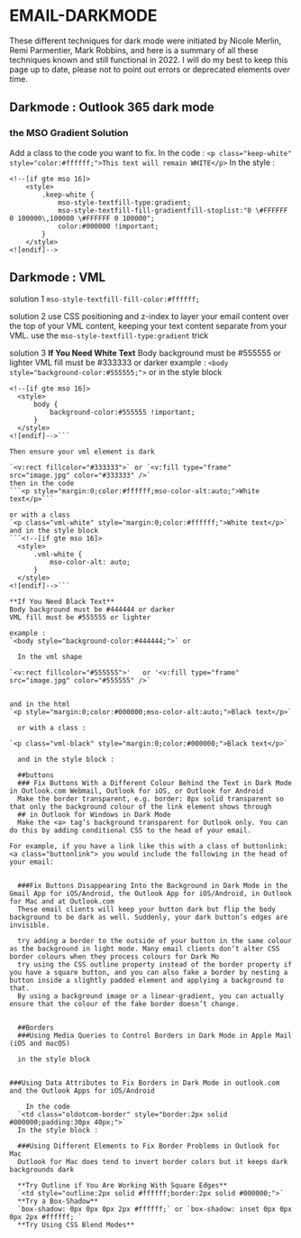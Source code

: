 # EMAIL-DARKMODE
These different techniques for dark mode were initiated by Nicole Merlin, Remi Parmentier, Mark Robbins, and here is a summary of all these techniques known and still functional in 2022. I will do my best to keep this page up to date, please not to point out errors or deprecated elements over time.


## Darkmode : Outlook 365 dark mode

### the MSO Gradient Solution

Add a class to the code you want to fix. 
In the code :
`<p class="keep-white" style="color:#ffffff;">This text will remain WHITE</p>`
In the style :
```
<!--[if gte mso 16]>
    <style>
        .keep-white {
            mso-style-textfill-type:gradient;
            mso-style-textfill-fill-gradientfill-stoplist:"0 \#FFFFFF 0 100000\,100000 \#FFFFFF 0 100000";
            color:#000000 !important;
        }
    </style>
<![endif]-->
```

## Darkmode : VML

solution 1 
`mso-style-textfill-fill-color:#ffffff;`

solution 2
 use CSS positioning and z-index to layer your email content over the top of your VML content, keeping your text content separate from your VML. 
 use the `mso-style-textfill-type:gradient` trick
 
 solution 3
 **If You Need White Text**
Body background must be #555555 or lighter
VML fill must be #333333 or darker
example : 
`<body style="background-color:#555555;">`
  or in the style block
  ```
  <!--[if gte mso 16]>
    <style>
        body {
            background-color:#555555 !important;
        }
    </style>
<![endif]-->```
  
  Then ensure your vml element is dark
  
`<v:rect fillcolor="#333333">` or `<v:fill type="frame" src="image.jpg" color="#333333" />`
  then in the code
 ```<p style="margin:0;color:#ffffff;mso-color-alt:auto;">White text</p>```
  
  or with a class
`<p class="vml-white" style="margin:0;color:#ffffff;">White text</p>`
  and in the style block
  ```<!--[if gte mso 16]>
    <style>
        .vml-white {
            mso-color-alt: auto;
        }
    </style>
<![endif]-->```
  
**If You Need Black Text**
Body background must be #444444 or darker
VML fill must be #555555 or lighter

example : 
`<body style="background-color:#444444;">` or
  ```
  <!--[if gte mso 16]>
    <style>
        body {
            background-color:#444444 !important;
        }
    </style>
<![endif]-->
```
  In the vml shape
  
`<v:rect fillcolor="#555555">'   or '<v:fill type="frame" src="image.jpg" color="#555555" />`
  

and in the html
`<p style="margin:0;color:#000000;mso-color-alt:auto;">Black text</p>`
  
  or with a class :
  
`<p class="vml-black" style="margin:0;color:#000000;">Black text</p>`
  
  and in the style block : 
```
<!--[if gte mso 16]>
    <style>
        .vml-black {
            mso-color-alt: auto;
        }
    </style>
<![endif]-->
```
  ##buttons
  ### Fix Buttons With a Different Colour Behind the Text in Dark Mode in Outlook.com Webmail, Outlook for iOS, or Outlook for Android
  Make the border transparent, e.g. border: 8px solid transparent so that only the background colour of the link element shows through
  ## in Outlook for Windows in Dark Mode
  Make the <a> tag’s background transparent for Outlook only. You can do this by adding conditional CSS to the head of your email.

For example, if you have a link like this with a class of buttonlink: <a class="buttonlink"> you would include the following in the head of your email:
  
```
<!--[if mso]>
    <style>
        .buttonlink {background: transparent !important;}
    </style>
<![endif]-->
```
  ###Fix Buttons Disappearing Into the Background in Dark Mode in the Gmail App for iOS/Android, the Outlook App for iOS/Android, in Outlook for Mac and at Outlook.com
  These email clients will keep your button dark but flip the body background to be dark as well. Suddenly, your dark button’s edges are invisible.
  
  try adding a border to the outside of your button in the same colour as the background in light mode. Many email clients don’t alter CSS border colours when they process colours for Dark Mo
  try using the CSS outline property instead of the border property if you have a square button, and you can also fake a border by nesting a button inside a slightly padded element and applying a background to that. 
  By using a background image or a linear-gradient, you can actually ensure that the colour of the fake border doesn’t change.
  
  
  ##Borders
  ###Using Media Queries to Control Borders in Dark Mode in Apple Mail (iOS and macOS)
  
  in the style block 
  ```
  <style>
    @media (prefers-color-scheme: dark) {
        .borders {border-color: #fafafa !important;}
    }
</style>
```

###Using Data Attributes to Fix Borders in Dark Mode in outlook.com and the Outlook Apps for iOS/Android

	In the code
  `<td class="oldotcom-border" style="border:2px solid #000000;padding:30px 40px;">`
  In the style block :
  ```
  <style>
    [data-ogsc] .oldotcom-border, 
    [data-ogsc] .oldotcom-border .btnlink {
        border: 2px solid white !important;
    }
</style>
```
  ###Using Different Elements to Fix Border Problems in Outlook for Mac
  Outlook for Mac does tend to invert border colors but it keeps dark backgrounds dark
  
  **Try Outline if You Are Working With Square Edges**
  `<td style="outline:2px solid #ffffff;border:2px solid #000000;">`
  **Try a Box-Shadow**
  `box-shadow: 0px 0px 0px 2px #ffffff;` or `box-shadow: inset 0px 0px 0px 2px #ffffff; `
  **Try Using CSS Blend Modes**
  
